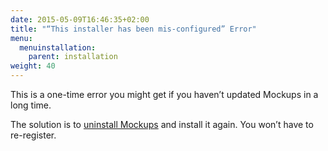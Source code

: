 ```yaml
---
date: 2015-05-09T16:46:35+02:00
title: "“This installer has been mis-configured” Error"
menu:
  menuinstallation:
    parent: installation
weight: 40
---
```

This is a one-time error you might get if you haven’t updated Mockups in a long time.

The solution is to [uninstall Mockups](http://support.balsamiq.com/customer/portal/articles/99002) and install it again. You won’t have to re-register.
